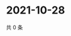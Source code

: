# 2021-10-28

共 0 条

<!-- BEGIN WEIBO -->
<!-- 最后更新时间 Thu Oct 28 2021 23:16:33 GMT+0800 (China Standard Time) -->

<!-- END WEIBO -->
